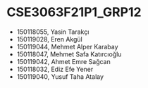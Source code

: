 # CSE3063F21P1_GRP12

* 150118055, Yasin Tarakçı
* 150119028, Eren Akgül
* 150119044, Mehmet Alper Karabay
* 150118047, Mehmet Safa Katırcıoğlu
* 150119042, Ahmet Emre Sağcan
* 150118032, Ediz Efe Yener
* 150119040, Yusuf Taha Atalay

